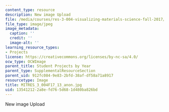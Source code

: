 ```yaml
---
content_type: resource
description: New image Upload
file: /media/courses/res-3-004-visualizing-materials-science-fall-2017/135412122a8efd765d681d480ba826bd_MITRES_3_004F17_13_anon.jpg
file_type: image/jpeg
image_metadata:
  caption: ''
  credit: ''
  image-alt: ''
learning_resource_types:
- Projects
license: https://creativecommons.org/licenses/by-nc-sa/4.0/
ocw_type: OCWImage
parent_title: Student Projects by Year
parent_type: SupplementalResourceSection
parent_uid: 912fc084-9e83-2bfd-38af-df58a71a8917
resourcetype: Image
title: MITRES_3_004F17_13_anon.jpg
uid: 13541212-2a8e-fd76-5d68-1d480ba826bd
---
```

New image Upload